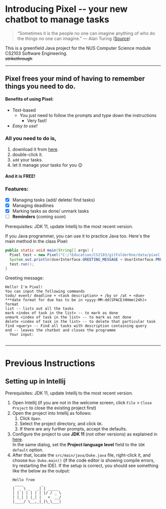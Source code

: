 # Introducing Pixel -- your new chatbot to manage tasks

> “Sometimes it is the people no one can imagine anything of who do the things no one can imagine.”
― Alan Turing ([Source](https://www.goodreads.com/author/quotes/87041.Alan_Turing#:~:text=%E2%80%9CSometimes%20it%20is%20the%20people,things%20no%20one%20can%20imagine.%E2%80%9D&text=%E2%80%9CWe%20can%20only%20see%20a,that%20needs%20to%20be%20done.%E2%80%9D&text=%E2%80%9CI'm%20afraid%20that%20the,by%20some%20in%20the%20future. "Source link"))

This is a greenfield Java project for the NUS Computer Science module CS2103 Software Engineering. <br />
~~strikethrough~~

-----

## Pixel frees your mind of having to remember things you need to do.
#### Benefits of using Pixel:
* Text-based
     * You just need to follow the prompts and type down the instructions
         * Very fast!
 * _Easy to use!_ <br />

### All you need to do is,

1. download it from [here](https://www.youtube.com/watch?v=gfHXYKX85jE "hey").
2. double-click it.
3. `add` your tasks.
4. let it manage your tasks for you 😉 <br />

#### And it is FREE! <br />

### Features:
- [x] Managing tasks (add/ delete/ find tasks)
- [x] Managing deadlines
- [x] Marking tasks as done/ unmark tasks
- [ ] **Reminders** (coming soon)

Prerequisites: JDK 11, update Intellij to the most recent version.

If you Java programmer, you can use it to practice Java too. Here's the main method in the class Pixel:

 ``` java
 public static void main(String[] args) {
   Pixel test = new Pixel("C:/!Education/CS2103/gitFolderOne/data/pixel.txt");
   System.out.println(UserInterface.GREETING_MESSAGE + UserInterface.PROMPT_MESSAGE);
   test.run();
 }
 ```
 
 Greeting message:
 ```
Hello! I'm Pixel! 
You can input the following commands 
 todo/ event/ deadline + <task description> + /by or /at + <due> 
 ***date format for due has to be in <yyyy-MM-dd(SPACE)HHmm(24h)> format 
 list -- lists out all the tasks 
 mark <index of task in the list> -- to mark as done 
 unmark <index of task in the list> -- to mark as not done 
 delete <index of task in the list> -- to delete that particular task 
 find <query> -- Find all tasks with description containing query 
 end -- leaves the chatbot and closes the programme 
   Your input: 
   
 ```


------

# Previous Instructions
## Setting up in Intellij

Prerequisites: JDK 11, update Intellij to the most recent version.

1. Open Intellij (if you are not in the welcome screen, click `File` > `Close Project` to close the existing project first)
1. Open the project into Intellij as follows:
   1. Click `Open`.
   1. Select the project directory, and click `OK`.
   1. If there are any further prompts, accept the defaults.
1. Configure the project to use **JDK 11** (not other versions) as explained in [here](https://www.jetbrains.com/help/idea/sdk.html#set-up-jdk).<br>
   In the same dialog, set the **Project language level** field to the `SDK default` option.
3. After that, locate the `src/main/java/Duke.java` file, right-click it, and choose `Run Duke.main()` (if the code editor is showing compile errors, try restarting the IDE). If the setup is correct, you should see something like the below as the output:
   ```
   Hello from
    ____        _        
   |  _ \ _   _| | _____ 
   | | | | | | | |/ / _ \
   | |_| | |_| |   <  __/
   |____/ \__,_|_|\_\___|
   ```
